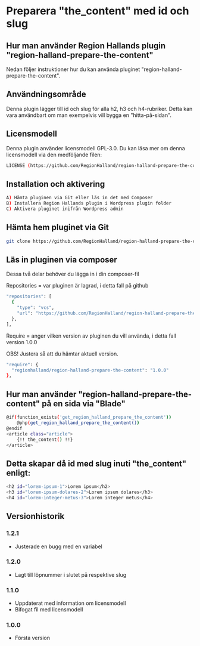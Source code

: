 # Preparera "the_content" med id och slug

## Hur man använder Region Hallands plugin "region-halland-prepare-the-content"

Nedan följer instruktioner hur du kan använda pluginet "region-halland-prepare-the-content".


## Användningsområde

Denna plugin lägger till id och slug för alla h2, h3 och h4-rubriker.
Detta kan vara användbart om man exempelvis vill bygga en "hitta-på-sidan".


## Licensmodell

Denna plugin använder licensmodell GPL-3.0. Du kan läsa mer om denna licensmodell via den medföljande filen:
```sh
LICENSE (https://github.com/RegionHalland/region-halland-prepare-the-content/blob/master/LICENSE)
```

## Installation och aktivering

```sh
A) Hämta pluginen via Git eller läs in det med Composer
B) Installera Region Hallands plugin i Wordpress plugin folder
C) Aktivera pluginet inifrån Wordpress admin
```


## Hämta hem pluginet via Git

```sh
git clone https://github.com/RegionHalland/region-halland-prepare-the-content.git
```


## Läs in pluginen via composer

Dessa två delar behöver du lägga in i din composer-fil

Repositories = var pluginen är lagrad, i detta fall på github

```sh
"repositories": [
  {
    "type": "vcs",
    "url": "https://github.com/RegionHalland/region-halland-prepare-the-content.git"
  },
],
```
Require = anger vilken version av pluginen du vill använda, i detta fall version 1.0.0

OBS! Justera så att du hämtar aktuell version.

```sh
"require": {
  "regionhalland/region-halland-prepare-the-content": "1.0.0"
},
```


## Hur man använder "region-halland-prepare-the-content" på en sida via "Blade"

```sh
@if(function_exists('get_region_halland_prepare_the_content'))
	@php(get_region_halland_prepare_the_content())
@endif
<article class="article">
	{!! the_content() !!}
</article>				
```


## Detta skapar då id med slug inuti "the_content" enligt:

```sh
<h2 id="lorem-ipsum-1">Lorem ipsum</h2>
<h3 id="lorem-ipsum-dolares-2">Lorem ipsum dolares</h3>
<h4 id="lorem-integer-metus-3">Lorem integer metus</h4>
```


## Versionhistorik

### 1.2.1
- Justerade en bugg med en variabel

### 1.2.0
- Lagt till löpnummer i slutet på respektive slug

### 1.1.0
- Uppdaterat med information om licensmodell
- Bifogat fil med licensmodell

### 1.0.0
- Första version
